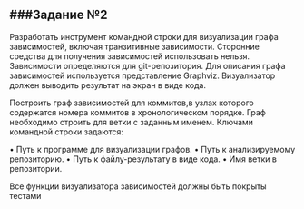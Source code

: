 ###﻿Задание №2 
-------------------------------------------------------------------------------------------------------------------
 
Разработать инструмент командной строки для визуализации графа 
зависимостей, включая транзитивные зависимости. Сторонние средства для 
получения зависимостей использовать нельзя. 
Зависимости определяются для git-репозитория. Для описания графа 
зависимостей используется представление Graphviz. Визуализатор должен 
выводить результат на экран в виде кода.

Построить граф зависимостей для коммитов,в узлах которого содержатся номера коммитов в хронологическом порядке.
Граф необходимо строить для ветки с заданным именем.
Ключами командной строки задаются:

• Путь к программе для визуализации графов.
• Путь к анализируемому репозиторию. 
• Путь к файлу-результату в виде кода.
• Имя ветки в репозитории.

Все функции визуализатора зависимостей должны быть покрыты тестами
